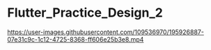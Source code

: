 # Flutter_Practice_Design_2

https://user-images.githubusercontent.com/109536970/195926887-07e31c9c-1c12-4725-8368-ff606e25b3e8.mp4


